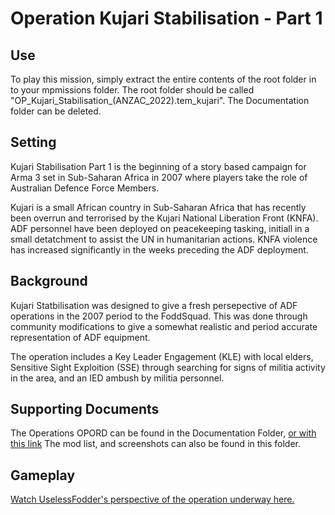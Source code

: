 # Operation Kujari Stabilisation - Part 1
## Use
To play this mission, simply extract the entire contents of the root folder in to your mpmissions folder. The root folder should be called "OP_Kujari_Stabilisation_(ANZAC_2022).tem_kujari". The Documentation folder can be deleted.

## Setting
Kujari Stabilisation Part 1 is the beginning of a story based campaign for Arma 3 set in Sub-Saharan Africa in 2007 where players take the role of Australian Defence Force Members.

Kujari is a small African country in Sub-Saharan Africa that has recently been overrun and terrorised by the Kujari National Liberation Front (KNFA). ADF personnel have been deployed on peacekeeping tasking, initiall in a small detatchment to assist the UN in humanitarian actions. KNFA violence has increased significantly in the weeks preceding the ADF deployment. 

## Background
Kujari Statbilisation was designed to give a fresh persepective of ADF operations in the 2007 period to the FoddSquad. This was done through community modifications to give a somewhat realistic and period accurate representation of ADF equipment.

The operation includes a Key Leader Engagement (KLE) with local elders, Sensitive Sight Exploition (SSE) through searching for signs of militia activity in the area, and an IED ambush by militia personnel.

## Supporting Documents
The Operations OPORD can be found in the Documentation Folder, [or with this link](Documentation/Operation-Kujari-Stabilisation-Opord.docx)
The mod list, and screenshots can also be found in this folder.

## Gameplay
[Watch UselessFodder's perspective of the operation underway here.](https://www.youtube.com/watch?v=o1LGGuqvD3M)